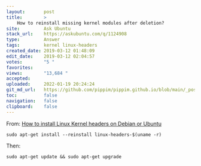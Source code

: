 ```yaml
---
layout:       post
title:        >
    How to reinstall missing kernel modules after deletion?
site:         Ask Ubuntu
stack_url:    https://askubuntu.com/q/1124908
type:         Answer
tags:         kernel linux-headers
created_date: 2019-03-12 01:48:09
edit_date:    2019-03-12 02:04:57
votes:        "5 "
favorites:    
views:        "13,684 "
accepted:     
uploaded:     2022-01-19 20:24:24
git_md_url:   https://github.com/pippim/pippim.github.io/blob/main/_posts/2019/2019-03-12-How-to-reinstall-missing-kernel-modules-after-deletion^.md
toc:          false
navigation:   false
clipboard:    false
---
```


From: [How to install Linux Kernel headers on Debian or Ubuntu][1]

``` 
sudo apt-get install --reinstall linux-headers-$(uname -r)
```

Then:

``` 
sudo apt-get update && sudo apt-get upgrade
```

  [1]: https://www.garron.me/en/go2linux/how-install-linux-kernel-headers-debian-or-ubuntu.html
